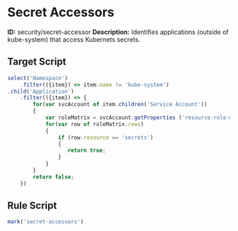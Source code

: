 # Secret Accessors
**ID:** security/secret-accessor
**Description:** Identifies applications (outside of kube-system) that access Kubernets secrets.

## Target Script
```js
select('Namespace')
    .filter(({item}) => item.name != 'kube-system')
.child('Application')
    .filter(({item}) => {
        for(var svcAccount of item.children('Service Account'))
        {
            var roleMatrix = svcAccount.getProperties ('resource-role-matrix');
            for(var row of roleMatrix.rows)
            {
                if (row.resource == 'secrets')
                {
                   return true;
                }
            }
        }
        return false;
    })
```
## Rule Script
```js
mark('secret-accessors')
```
